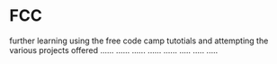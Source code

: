 # FCC
further learning using the free code camp tutotials and attempting the various projects offered
......
......
......
......
......
.....
.....
.....
